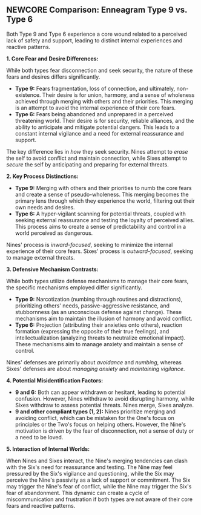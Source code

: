 ## NEWCORE Comparison: Enneagram Type 9 vs. Type 6

Both Type 9 and Type 6 experience a core wound related to a perceived lack of safety and support, leading to distinct internal experiences and reactive patterns.

**1. Core Fear and Desire Differences:**

While both types fear disconnection and seek security, the nature of these fears and desires differs significantly.

* **Type 9:** Fears fragmentation, loss of connection, and ultimately, non-existence.  Their desire is for union, harmony, and a sense of wholeness achieved through merging with others and their priorities. This merging is an attempt to avoid the internal experience of their core fears.
* **Type 6:** Fears being abandoned and unprepared in a perceived threatening world.  Their desire is for security, reliable alliances, and the ability to anticipate and mitigate potential dangers. This leads to a constant internal vigilance and a need for external reassurance and support.

The key difference lies in *how* they seek security. Nines attempt to *erase* the self to avoid conflict and maintain connection, while Sixes attempt to *secure* the self by anticipating and preparing for external threats.

**2. Key Process Distinctions:**

* **Type 9:** Merging with others and their priorities to numb the core fears and create a sense of pseudo-wholeness. This merging becomes the primary lens through which they experience the world, filtering out their own needs and desires.
* **Type 6:**  A hyper-vigilant scanning for potential threats, coupled with seeking external reassurance and testing the loyalty of perceived allies. This process aims to create a sense of predictability and control in a world perceived as dangerous.

Nines' process is *inward-focused*, seeking to minimize the internal experience of their core fears. Sixes' process is *outward-focused*, seeking to manage external threats.

**3. Defensive Mechanism Contrasts:**

While both types utilize defense mechanisms to manage their core fears, the specific mechanisms employed differ significantly.

* **Type 9:** Narcotization (numbing through routines and distractions), prioritizing others' needs, passive-aggressive resistance, and stubbornness (as an unconscious defense against change). These mechanisms aim to maintain the illusion of harmony and avoid conflict.
* **Type 6:** Projection (attributing their anxieties onto others), reaction formation (expressing the opposite of their true feelings), and intellectualization (analyzing threats to neutralize emotional impact).  These mechanisms aim to manage anxiety and maintain a sense of control.

Nines' defenses are primarily about *avoidance* and *numbing*, whereas Sixes' defenses are about *managing anxiety* and *maintaining vigilance*.


**4. Potential Misidentification Factors:**

* **9 and 6:** Both can appear withdrawn or hesitant, leading to potential confusion. However, Nines withdraw to avoid disrupting harmony, while Sixes withdraw to assess potential threats. Nines merge, Sixes analyze.
* **9 and other compliant types (1, 2):** Nines prioritize merging and avoiding conflict, which can be mistaken for the One's focus on principles or the Two's focus on helping others. However, the Nine's motivation is driven by the fear of disconnection, not a sense of duty or a need to be loved.


**5. Interaction of Internal Worlds:**

When Nines and Sixes interact, the Nine's merging tendencies can clash with the Six's need for reassurance and testing.  The Nine may feel pressured by the Six's vigilance and questioning, while the Six may perceive the Nine's passivity as a lack of support or commitment.  The Six may trigger the Nine's fear of conflict, while the Nine may trigger the Six's fear of abandonment.  This dynamic can create a cycle of miscommunication and frustration if both types are not aware of their core fears and reactive patterns.
